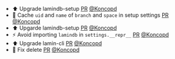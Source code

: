- ⬆️ Upgrade lamindb-setup [PR](https://github.com/laminlabs/lamindb/pull/2913) [@Koncopd](https://github.com/Koncopd)
- 🚸 Cache `uid` and `name` of `branch` and `space` in setup settings [PR](https://github.com/laminlabs/lamindb-setup/pull/1083) [@Koncopd](https://github.com/Koncopd)
- ⬆️ Upgarde lamindb-setup [PR](https://github.com/laminlabs/lamindb/pull/2912) [@Koncopd](https://github.com/Koncopd)
- ⚡️ Avoid importing `lamindb` in `settings.__repr__` [PR](https://github.com/laminlabs/lamindb-setup/pull/1082) [@Koncopd](https://github.com/Koncopd)
- ⬆️ Upgrade lamin-cli [PR](https://github.com/laminlabs/lamindb/pull/2911) [@Koncopd](https://github.com/Koncopd)
- 🐛 Fix delete [PR](https://github.com/laminlabs/lamin-cli/pull/142) [@Koncopd](https://github.com/Koncopd)
